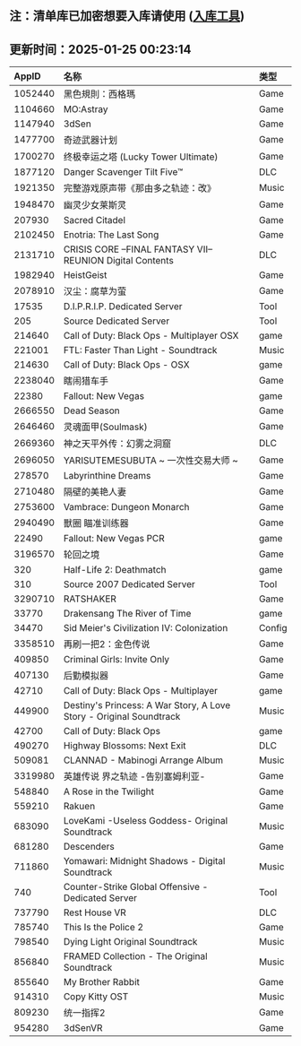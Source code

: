 ## 注：清单库已加密想要入库请使用 ([入库工具](https://github.com/BlankTMing/ManifestAutoUpdate/releases))

## 更新时间：2025-01-25 00:23:14
| AppID | 名称 | 类型  |
| :-------------------- | :----------------------------- | :----------- |
| 1052440 | 黑色規則：西格瑪| Game |
| 1104660 | MO:Astray| Game |
| 1147940 | 3dSen| Game |
| 1477700 | 奇迹武器计划| Game |
| 1700270 | 终极幸运之塔 (Lucky Tower Ultimate)| Game |
| 1877120 | Danger Scavenger Tilt Five™| DLC |
| 1921350 | 完整游戏原声带《那由多之轨迹：改》| Music |
| 1948470 | 幽灵少女莱斯灵| Game |
| 207930 | Sacred Citadel| Game |
| 2102450 | Enotria: The Last Song| Game |
| 2131710 | CRISIS CORE –FINAL FANTASY VII– REUNION Digital Contents| DLC |
| 1982940 | HeistGeist| Game |
| 2078910 | 汉尘：腐草为萤| Game |
| 17535 | D.I.P.R.I.P. Dedicated Server| Tool |
| 205 | Source Dedicated Server| Tool |
| 214640 | Call of Duty: Black Ops - Multiplayer OSX| game |
| 221001 | FTL: Faster Than Light - Soundtrack| Music |
| 214630 | Call of Duty: Black Ops - OSX| game |
| 2238040 | 瞎闹猎车手| Game |
| 22380 | Fallout: New Vegas| game |
| 2666550 | Dead Season| Game |
| 2646460 | 灵魂面甲(Soulmask)| Game |
| 2669360 | 神之天平外传：幻雾之洞窟| DLC |
| 2696050 | YARISUTEMESUBUTA ~ 一次性交易大师 ~| Game |
| 278570 | Labyrinthine Dreams| Game |
| 2710480 | 隔壁的美艳人妻| Game |
| 2753600 | Vambrace: Dungeon Monarch| Game |
| 2940490 | 獸圈  瞄准训练器| Game |
| 22490 | Fallout: New Vegas PCR| game |
| 3196570 | 轮回之境| Game |
| 320 | Half-Life 2: Deathmatch| game |
| 310 | Source 2007 Dedicated Server| Tool |
| 3290710 | RATSHAKER| Game |
| 33770 | Drakensang The River of Time| game |
| 34470 | Sid Meier's Civilization IV: Colonization| Config |
| 3358510 | 再刷一把2：金色传说| Game |
| 409850 | Criminal Girls: Invite Only| Game |
| 407130 | 后勤模拟器| Game |
| 42710 | Call of Duty: Black Ops - Multiplayer| game |
| 449900 | Destiny's Princess: A War Story, A Love Story - Original Soundtrack| Music |
| 42700 | Call of Duty: Black Ops| game |
| 490270 | Highway Blossoms: Next Exit| DLC |
| 509081 | CLANNAD - Mabinogi Arrange Album| Music |
| 3319980 | 英雄传说 界之轨迹 -告别塞姆利亚-| Game |
| 548840 | A Rose in the Twilight| Game |
| 559210 | Rakuen| Game |
| 683090 | LoveKami -Useless Goddess- Original Soundtrack| Music |
| 681280 | Descenders| Game |
| 711860 | Yomawari: Midnight Shadows - Digital Soundtrack| Music |
| 740 | Counter-Strike Global Offensive - Dedicated Server| Tool |
| 737790 | Rest House VR| DLC |
| 785740 | This Is the Police 2| Game |
| 798540 | Dying Light Original Soundtrack| Music |
| 856840 | FRAMED Collection - The Original Soundtrack| Music |
| 855640 | My Brother Rabbit| Game |
| 914310 | Copy Kitty OST| Music |
| 809230 | 统一指挥2| Game |
| 954280 | 3dSenVR| Game |
